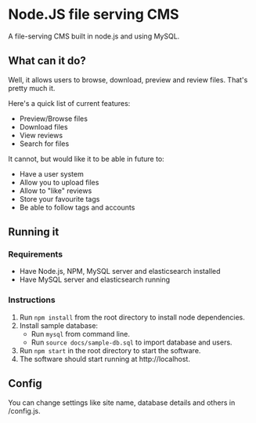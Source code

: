 # Node.JS file serving CMS
A file-serving CMS built in node.js and using MySQL.

## What can it do?

Well, it allows users to browse, download, preview and review files. That's pretty much it.

Here's a quick list of current features:
* Preview/Browse files
* Download files
* View reviews
* Search for files

It cannot, but would like it to be able in future to:
* Have a user system
* Allow you to upload files
* Allow to "like" reviews
* Store your favourite tags
* Be able to follow tags and accounts

## Running it

### Requirements

* Have Node.js, NPM, MySQL server and elasticsearch installed
* Have MySQL server and elasticsearch running

### Instructions

1. Run `npm install` from the root directory to install node dependencies.
2. Install sample database:
    - Run `mysql` from command line.
    - Run `source docs/sample-db.sql` to import database and users.
3. Run `npm start` in the root directory to start the software.
4. The software should start running at http://localhost.

## Config

You can change settings like site name, database details and others in /config.js.

